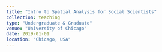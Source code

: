 ```yaml
---
title: "Intro to Spatial Analysis for Social Scientists"
collection: teaching
type: "Undergraduate & Graduate"
venue: "University of Chicago"
date: 2019-01-01
location: "Chicago, USA"
---
```


